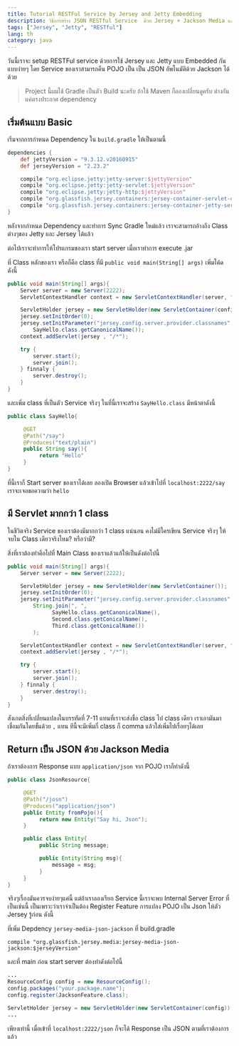 ```yaml
---
title: Tutorial RESTFul Service by Jersey and Jetty Embedding
description: วิธีการสร้าง JSON RESTful Service  ด้วย Jersey + Jackson Media และ Embedded Jetty ทำการ Build ด้วย Gradle
tags: ["Jersey", "Jetty", "RESTful"]
lang: th
category: java
---
```


วันนี้เราจะ setup RESTFul service ด้วยการใช้ Jersey และ Jetty แบบ Embedded กันแบบง่ายๆ โดย Service ของเราสามารถคืน POJO เป็น เป็น JSON อัพโนมัติด้วย Jackson ได้ด้วย

> Project นี้ผมใช้ Gradle เป็นตัว Build นะครับ ถ้าใช้ Maven ก็ลองเปลี่ยนดูครับ ต่างกันแค่ตรงประกาศ dependency

## เริ่มต้นแบบ Basic

เริ่มจากการกำหนด Dependency ใน `build.gradle` ให้เป็นตามนี้

```groovy
dependencies {
    def jettyVersion = "9.3.12.v20160915"
    def jerseyVersion = "2.23.2"

    compile "org.eclipse.jetty:jetty-server:$jettyVersion"
    compile "org.eclipse.jetty:jetty-servlet:$jettyVersion"
    compile "org.eclipse.jetty:jetty-http:$jettyVersion"
    compile "org.glassfish.jersey.containers:jersey-container-servlet-core:$jerseyVersion"
    compile "org.glassfish.jersey.containers:jersey-container-jetty-servlet:$jerseyVersion"
}
```

หลังจากกำหนด Dependency และทำการ Sync Gradle ใหม่แล้ว  เราจะสามารถอ้างถึง Class ต่างๆของ Jetty และ Jersey ได้แล้ว

ต่อไปเราจะทำการให้โปรแกรมของเรา start server เมื่อเราทำการ execute .jar

ที่ Class หลักของเรา หรือก็คือ class ที่มี `public void main(String[] args)` เพิ่มโค้ดดังนี้

```java
public void main(String[] args){
    Server server = new Server(2222);
    ServletContextHandler context = new ServletContextHandler(server, "/*");

    ServletHolder jersey = new ServletHolder(new ServletContainer(config));
    jersey.setInitOrder(0);
    jersey.setInitParameter("jersey.config.server.provider.classnames",
        SayHello.class.getCanonicalName());
    context.addServlet(jersey , "/*");

    try {
        server.start();
        server.join();
    } finnaly {
        server.destroy();
    }
}
```

และเพิ่ม class ที่เป็นตัว Service จริงๆ ในที่นี้เราจะสร้าง `SayHello.class` มีหน้าตาดังนี้

```java
public class SayHello{

     @GET
     @Path("/say")
     @Produces("text/plain")
     public String say(){
          return "Hello"
     }
}
```

ที่นี้เราก็ Start server ของเราได้เลย ลองเปิด Browser แล้วเข้าไปที่ `localhost:2222/say` เราจะเจอขอความว่า `hello`

## มี Servlet มากกว่า 1 class
ในชีวิตจริง Service ของเราต้องมีมากกว่า 1 class แน่นอน คงไม่มีใครเขียน Service จริงๆ ให้จบใน Class เดียวจริงไหม? หรือว่ามี?

สิ่งที่เราต้องทำคือไปที่ Main Class ของเราแล้วแก้ให้เป็นดังต่อไปนี้

```java
public void main(String[] args){
    Server server = new Server(2222);

    ServletHolder jersey = new ServletHolder(new ServletContainer());
    jersey.setInitOrder(0);
    jersey.setInitParameter("jersey.config.server.provider.classnames",
        String.join(", ",
              SayHello.class.getCanonicalName(),
              Second.class.getConicalName(),
              Third.class.getConicalName())
        );

    ServletContextHandler context = new ServletContextHandler(server, "/*");
    context.addServlet(jersey , "/*");

    try {
        server.start();
        server.join();
    } finnaly {
        server.destroy();
    }
}
```

สังเกตสิ่งที่เปลี่ยนแปลงในบรรทัดที่ 7-11 แทนที่เราจะส่งชื่อ class ไป class เดียว เราเอามันมาเชื่อมกันโดยขั้นด้วย `,` แทน
ทีนี้จะมีเพิ่มกี่ class ก็ comma แล้วใส่เพิ่มไปเรื่อยๆได้เลย

## Return เป็น JSON ด้วย Jackson Media
ถ้าเราต้องการ Response แบบ `application/json` จาก POJO เราก็ทำดังนี้

```java
public class JsonResource{

     @GET
     @Path("/josn")
     @Produces("application/json")
     public Entity fromPojo(){
          return new Entity("Say hi, Json");
     }

     public class Entity{
          public String message;

          public Entity(String msg){
              message = msg;
          }
     }
}
```

จริงๆเรื่องมันควรจบง่ายๆแค่นี้ แต่ถ้าเราลองเรียก Service นี้เราจะพบ Internal Server Error
ที่เป็นเช่นนี้ เป็นเพราะว่าเราจำเป็นต้อง Register Feature การแปลง POJO เป็น Json ให้ตัว Jersey รู้ก่อน ดังนี้

ที่เพิ่ม Depdency `jersey-media-json-jackson` ที่ build.gradle

```
compile "org.glassfish.jersey.media:jersey-media-json-jackson:$jerseyVersion"
```

และที่ main ก่อน start server ต้องทำดังต่อไปนี้

```java
...
ResourceConfig config = new ResourceConfig();
config.packages("your.package.name");
config.register(JacksonFeature.class);

ServletHolder jersey = new ServletHolder(new ServletContainer(config));
...
```

เพียงเท่านี้ เมื่อเข้าที่ `localhost:2222/json` ก็จะได้ Response เป็น JSON ตามที่เราต้องการแล้ว
